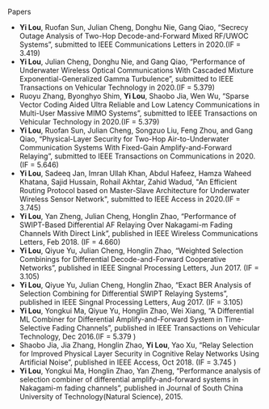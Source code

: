 Papers


- **Yi Lou**, Ruofan Sun, Julian Cheng, Donghu Nie, Gang Qiao, “Secrecy Outage Analysis of Two-Hop Decode-and-Forward Mixed RF/UWOC Systems”, submitted to IEEE Communications Letters in 2020.(IF = 3.419)
- **Yi Lou**, Julian Cheng, Donghu Nie, and Gang Qiao, “Performance of Underwater Wireless Optical Communications With Cascaded Mixture Exponential-Generalized Gamma Turbulence”, submitted to IEEE Transactions on Vehicular Technology in 2020.(IF = 5.379)
- Ruoyu Zhang, Byonghyo Shim, **Yi Lou**, Shaobo Jia, Wen Wu, “Sparse Vector Coding Aided Ultra Reliable and Low Latency Communications in Multi-User Massive MIMO Systems”, submitted to IEEE Transactions on Vehicular Technology in 2020.(IF = 5.379)
- **Yi Lou**, Ruofan Sun, Julian Cheng, Songzuo Liu, Feng Zhou, and Gang Qiao, “Physical-Layer Security for Two-Hop Air-to-Underwater Communication Systems With Fixed-Gain Amplify-and-Forward Relaying”, submitted to IEEE Transactions on Communications in 2020.(IF = 5.646)
- **Yi Lou**, Sadeeq Jan, Imran Ullah Khan, Abdul Hafeez, Hamza Waheed Khatana, Sajid Hussain, Rohail Akhtar, Zahid Wadud, "An Efficient Routing Protocol based on Master-Slave Architecture for Underwater Wireless Sensor Network", submitted to IEEE   Access in 2020.(IF = 3.745)
- **Yi Lou**, Yan Zheng, Julian Cheng, Honglin Zhao, “Performance of SWIPT-Based Differential AF Relaying Over Nakagami-m Fading Channels With Direct Link”, published in IEEE Wireless Communications Letters, Feb 2018. (IF = 4.660)
- **Yi Lou**, Qiyue Yu, Julian Cheng, Honglin Zhao, “Weighted Selection Combinings for Differential Decode-and-Forward Cooperative Networks”, published in IEEE Singnal Processing Letters, Jun 2017. (IF = 3.105)
- **Yi Lou**, Qiyue Yu, Julian Cheng, Honglin Zhao, “Exact BER Analysis of Selection Combining for Differential SWIPT Relaying Systems”, published in IEEE Singnal Processing Letters, Aug 2017. (IF = 3.105)
- **Yi Lou**, Yongkui Ma, Qiyue Yu, Honglin Zhao, Wei Xiang, “A Differential ML Combiner for Differential Amplify-and-Forward System in Time-Selective Fading Channels”, published in IEEE Transactions on Vehicular Technology, Dec 2016.(IF = 5.379 )
- Shaobo Jia, Jia Zhang, Honglin Zhao, **Yi Lou**, Yao Xu, “Relay Selection for Improved Physical Layer Security in Cognitive Relay Networks Using Artificial Noise”, published in IEEE Access, Oct 2018. (IF = 3.745 )
- **Yi Lou**, Yongkui Ma, Honglin Zhao, Yan Zheng, “Performance analysis of selection combiner of differential amplify-and-forward systems in Nakagami-m fading channels”, published in Journal of South China University of Technology(Natural Science), 2015. 


